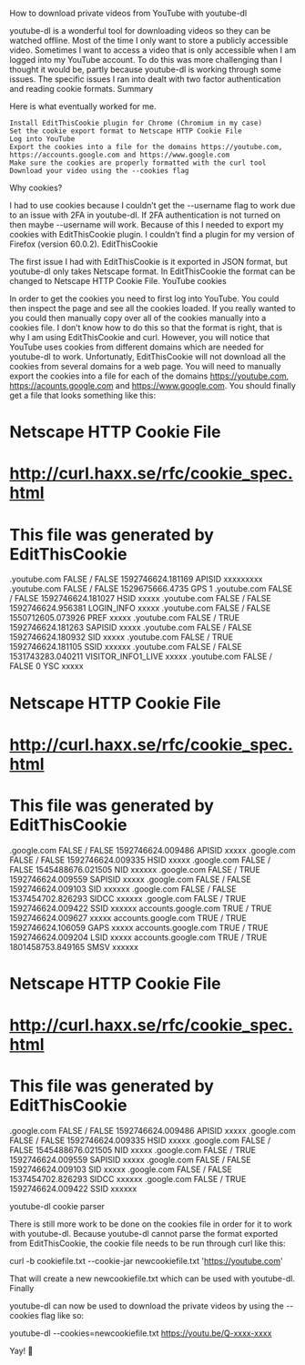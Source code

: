 How to download private videos from YouTube with youtube-dl

youtube-dl is a wonderful tool for downloading videos so they can be watched offline. Most of the time I only want to store a publicly accessible video. Sometimes I want to access a video that is only accessible when I am logged into my YouTube account. To do this was more challenging than I thought it would be, partly because youtube-dl is working through some issues. The specific issues I ran into dealt with two factor authentication and reading cookie formats.
Summary

Here is what eventually worked for me.

    Install EditThisCookie plugin for Chrome (Chromium in my case)
    Set the cookie export format to Netscape HTTP Cookie File
    Log into YouTube
    Export the cookies into a file for the domains https://youtube.com, https://accounts.google.com and https://www.google.com
    Make sure the cookies are properly formatted with the curl tool
    Download your video using the --cookies flag

Why cookies?

I had to use cookies because I couldn’t get the --username flag to work due to an issue with 2FA in youtube-dl. If 2FA authentication is not turned on then maybe --username will work. Because of this I needed to export my cookies with EditThisCookie plugin. I couldn’t find a plugin for my version of Firefox (version 60.0.2).
EditThisCookie

The first issue I had with EditThisCookie is it exported in JSON format, but youtube-dl only takes Netscape format. In EditThisCookie the format can be changed to Netscape HTTP Cookie File.
YouTube cookies

In order to get the cookies you need to first log into YouTube. You could then inspect the page and see all the cookies loaded. If you really wanted to you could then manually copy over all of the cookies manually into a cookies file. I don’t know how to do this so that the format is right, that is why I am using EditThisCookie and curl. However, you will notice that YouTube uses cookies from different domains which are needed for youtube-dl to work. Unfortunatly, EditThisCookie will not download all the cookies from several domains for a web page. You will need to manually export the cookies into a file for each of the domains https://youtube.com, https://acounts.google.com and https://www.google.com. You should finally get a file that looks something like this:

# Netscape HTTP Cookie File
# http://curl.haxx.se/rfc/cookie_spec.html
# This file was generated by EditThisCookie
.youtube.com	FALSE	/	FALSE	1592746624.181169	APISID	xxxxxxxxx
.youtube.com	FALSE	/	FALSE	1529675666.4735	GPS	1
.youtube.com	FALSE	/	FALSE	1592746624.181027	HSID	xxxxx
.youtube.com	FALSE	/	FALSE	1592746624.956381	LOGIN_INFO	xxxxx
.youtube.com	FALSE	/	FALSE	1550712605.073926	PREF	xxxxx
.youtube.com	FALSE	/	TRUE	1592746624.181263	SAPISID	xxxxx
.youtube.com	FALSE	/	FALSE	1592746624.180932	SID	xxxxx
.youtube.com	FALSE	/	TRUE	1592746624.181105	SSID	xxxxxx
.youtube.com	FALSE	/	FALSE	1531743283.040211	VISITOR_INFO1_LIVE xxxxx
.youtube.com	FALSE	/	FALSE	0	YSC	xxxxx

# Netscape HTTP Cookie File
# http://curl.haxx.se/rfc/cookie_spec.html
# This file was generated by EditThisCookie
.google.com	FALSE	/	FALSE	1592746624.009486	APISID	xxxxx
.google.com	FALSE	/	FALSE	1592746624.009335	HSID	xxxxx
.google.com	FALSE	/	FALSE	1545488676.021505	NID	xxxxxx
.google.com	FALSE	/	TRUE	1592746624.009559	SAPISID	xxxxx
.google.com	FALSE	/	FALSE	1592746624.009103	SID	xxxxxx
.google.com	FALSE	/	FALSE	1537454702.826293	SIDCC	xxxxxx
.google.com	FALSE	/	TRUE	1592746624.009422	SSID	xxxxxx
accounts.google.com	TRUE	/	TRUE	1592746624.009627	xxxxx
accounts.google.com	TRUE	/	TRUE	1592746624.106059	GAPS	xxxxx
accounts.google.com	TRUE	/	TRUE	1592746624.009204	LSID	xxxxx
accounts.google.com	TRUE	/	TRUE	1801458753.849165	SMSV	xxxxxx

# Netscape HTTP Cookie File
# http://curl.haxx.se/rfc/cookie_spec.html
# This file was generated by EditThisCookie
.google.com	FALSE	/	FALSE	1592746624.009486	APISID	xxxxx
.google.com	FALSE	/	FALSE	1592746624.009335	HSID	xxxxx
.google.com	FALSE	/	FALSE	1545488676.021505	NID	xxxxx
.google.com	FALSE	/	TRUE	1592746624.009559	SAPISID	xxxxx
.google.com	FALSE	/	FALSE	1592746624.009103	SID	xxxxx
.google.com	FALSE	/	FALSE	1537454702.826293	SIDCC	xxxxxx
.google.com	FALSE	/	TRUE	1592746624.009422	SSID	xxxxxx

youtube-dl cookie parser

There is still more work to be done on the cookies file in order for it to work with youtube-dl. Because youtube-dl cannot parse the format exported from EditThisCookie, the cookie file needs to be run through curl like this:

curl -b cookiefile.txt --cookie-jar newcookiefile.txt 'https://youtube.com'

That will create a new newcookiefile.txt which can be used with youtube-dl.
Finally

youtube-dl can now be used to download the private videos by using the --cookies flag like so:

youtube-dl --cookies=newcookiefile.txt https://youtu.be/Q-xxxx-xxxx

Yay! 🍪